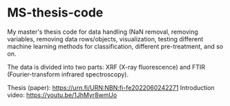 # MS-thesis-code
My master's thesis code for data handling (NaN removal, removing variables, removing data rows/objects, visualization, testing different machine learning methods for classification, different pre-treatment, and so on.

The data is divided into two parts: XRF (X-ray fluorescence) and FTIR (Fourier-transform infrared spectroscopy).

Thesis (paper): https://urn.fi/URN:NBN:fi-fe2022060242271
Introduction video: https://youtu.be/1JhMyr8wmUo
